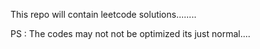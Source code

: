 This repo will contain leetcode solutions........

PS : The codes may not not be optimized its just normal....


